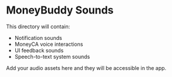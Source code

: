 # MoneyBuddy Sounds

This directory will contain:
- Notification sounds
- MoneyCA voice interactions
- UI feedback sounds
- Speech-to-text system sounds

Add your audio assets here and they will be accessible in the app.